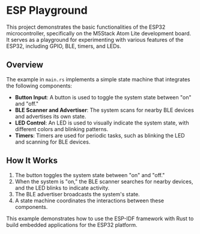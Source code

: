 # ESP Playground

This project demonstrates the basic functionalities of the ESP32 microcontroller, specifically on the M5Stack Atom Lite development board. It serves as a playground for experimenting with various features of the ESP32, including GPIO, BLE, timers, and LEDs.

## Overview

The example in `main.rs` implements a simple state machine that integrates the following components:

- **Button Input**: A button is used to toggle the system state between "on" and "off."
- **BLE Scanner and Advertiser**: The system scans for nearby BLE devices and advertises its own state.
- **LED Control**: An LED is used to visually indicate the system state, with different colors and blinking patterns.
- **Timers**: Timers are used for periodic tasks, such as blinking the LED and scanning for BLE devices.

## How It Works

1. The button toggles the system state between "on" and "off."
2. When the system is "on," the BLE scanner searches for nearby devices, and the LED blinks to indicate activity.
3. The BLE advertiser broadcasts the system's state.
4. A state machine coordinates the interactions between these components.

This example demonstrates how to use the ESP-IDF framework with Rust to build embedded applications for the ESP32 platform.